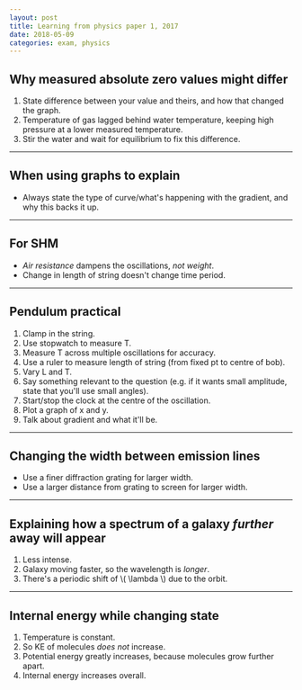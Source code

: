 ```yaml
---
layout: post
title: Learning from physics paper 1, 2017
date: 2018-05-09
categories: exam, physics
---
```


## Why measured absolute zero values might differ

1. State difference between your value and theirs, and how that changed the graph.
2. Temperature of gas lagged behind water temperature, keeping high pressure at a lower measured temperature.
3. Stir the water and wait for equilibrium to fix this difference.

---

## When using graphs to explain

- Always state the type of curve/what's happening with the gradient, and why this backs it up.

---

## For SHM

- *Air resistance* dampens the oscillations, *not weight*.
- Change in length of string doesn't change time period.

---

## Pendulum practical

1. Clamp in the string.
2. Use stopwatch to measure T.
3. Measure T across multiple oscillations for accuracy.
4. Use a ruler to measure length of string (from fixed pt to centre of bob).
5. Vary L and T.
6. Say something relevant to the question (e.g. if it wants small amplitude, state that you'll use small angles).
7. Start/stop the clock at the centre of the oscillation.
8. Plot a graph of x and y.
9. Talk about gradient and what it'll be.

---

## Changing the width between emission lines

- Use a finer diffraction grating for larger width.
- Use a larger distance from grating to screen for larger width.

---

## Explaining how a spectrum of a galaxy *further* away will appear

1. Less intense.
2. Galaxy moving faster, so the wavelength is *longer*.
3. There's a periodic shift of \\( \lambda \\) due to the orbit.

---

## Internal energy while changing state

1. Temperature is constant.
2. So KE of molecules *does not* increase.
3. Potential energy greatly increases, because molecules grow further apart.
4. Internal energy increases overall.
